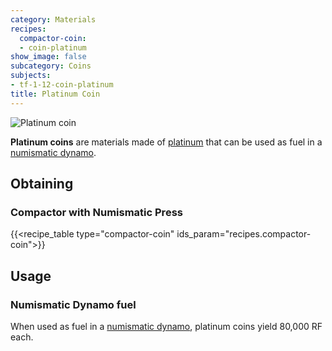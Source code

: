 ```yaml
---
category: Materials
recipes:
  compactor-coin:
  - coin-platinum
show_image: false
subcategory: Coins
subjects:
- tf-1-12-coin-platinum
title: Platinum Coin
---
```


![Platinum coin](/images/docs/1.12/thermal-foundation/coin-platinum.png)


**Platinum coins** are materials made of [platinum](../platinum-ingot/) that
can be used as fuel in a [numismatic dynamo](../../thermal-expansion/numismatic-dynamo/).


Obtaining
---------

### Compactor with Numismatic Press
{{<recipe_table type="compactor-coin" ids_param="recipes.compactor-coin">}}


Usage
-----

### Numismatic Dynamo fuel
When used as fuel in a [numismatic dynamo](../../thermal-expansion/numismatic-dynamo/), platinum
coins yield 80,000 RF each.
